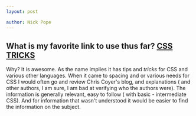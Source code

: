 ```yaml
---
layout: post

author: Nick Pope
---
```


## What is my favorite link to use thus far? [**CSS TRICKS**](https://css-tricks.com/)

Why? It is awesome. As the name implies it has tips and *tricks* for CSS and various
other languages. When it came to spacing and or various needs for CSS I would often
go and review Chris Coyer's blog, and explanations ( and other authors, I am sure, I am bad at
  verifying who the authors were). The information is generally relevant, easy to follow ( with basic - intermediate CSS). And for information that wasn't understood it would be easier to find the information on the subject.
